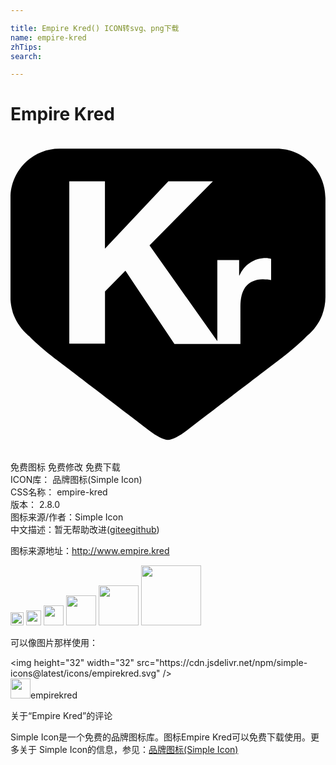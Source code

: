 ```yaml
---

title: Empire Kred() ICON转svg、png下载
name: empire-kred
zhTips: 
search: 

---
```


# Empire Kred  <small style="font-size: 60%;font-weight: 100"></small>

<div id="svg" class="svg-wrap">
<svg role="img" viewBox="0 0 24 24" xmlns="http://www.w3.org/2000/svg"><title>Empire Kred icon</title><path d="M23.996 4.685c0-2.08-1.674-3.774-3.727-3.774H3.72C1.665.91-.005 2.604-.005 4.69v7.536c0 .336.045.667.135.997.03.134.07.264.12.39.25.623.653 1.17 1.173 1.593.51.524 1.17 1.095 1.965 1.71l.105.074.435.33.52.397c1.19.912 3.205 2.453 6.165 4.71.483.366 1.038.676 1.383.676.343 0 .902-.31 1.383-.676 2.96-2.257 4.972-3.798 6.164-4.71l.972-.74h-.002l.11-.085c.798-.612 1.463-1.19 1.968-1.71.514-.418.908-.96 1.15-1.576.166-.44.252-.906.254-1.376v-7.15h-.003l.003-.003v-.39zm-4.14 6.242c-.093-.017-.188-.032-.283-.045-.105 0-.226-.015-.33-.015-.278-.006-.556.05-.81.164-.214.1-.4.248-.54.436-.135.196-.23.415-.286.646-.06.254-.09.524-.09.81v2.88H12.49L8.756 10.22 7.2 11.795v3.975H4.48V3.4h2.716V8.53l4.83-5.127h3.396l-4.83 4.885 5.166 7.293V9.402h1.662v1.182h.023c.084-.195.195-.38.33-.547.144-.168.3-.312.483-.43.18-.106.375-.21.58-.27.205-.06.42-.09.64-.09.114 0 .24.03.38.06v1.62z"/></svg>
</div>
<detail full-name='empire-kred'></detail>

<div class="detail-page">
<p>
<span><span class="badge-success badge">免费图标</span> <span class="badge-success badge">免费修改</span>  <span class="badge-success badge">免费下载</span> </span>
<br/>
<span>
ICON库：
<span class="badge-secondary badge">品牌图标(Simple Icon)</span> 
</span>
<br/>
<span>
CSS名称：
<span class="badge-secondary badge">empire-kred</span> 
</span>

<br/>
<span>
版本：
<span class="badge-secondary badge">2.8.0</span> 
</span>
<br/>
<span>图标来源/作者：<span class="badge-light badge">Simple Icon</span></span> 
<br/>
<span class="zh-detail">中文描述：暂无<span class="help-link"><span>帮助改进</span>(<a href="https://gitee.com/liuwave/icon-helper/edit/master/json/brands/empire-kred.json" target="_blank" rel="noopener noreferrer">gitee</a><a href="https://github.com/liuwave/icon-helper/edit/master/json/brands/empire-kred.json" target="_blank" rel="noopener noreferrer">github</a></span>)</span><br/>
</p>
</div><div class="description description alert alert-light"><p>图标来源地址：<a href="http://www.empire.kred" target="_blank" rel="noopener noreferrer">http://www.empire.kred</a></p></div>
<div class="alert alert-dark">
<img height="21" width="21" src="https://cdn.jsdelivr.net/npm/simple-icons@latest/icons/empirekred.svg" />
<img height="24" width="24" src="https://cdn.jsdelivr.net/npm/simple-icons@latest/icons/empirekred.svg" />
<img height="32" width="32" src="https://cdn.jsdelivr.net/npm/simple-icons@latest/icons/empirekred.svg" />
<img height="48" width="48" src="https://cdn.jsdelivr.net/npm/simple-icons@latest/icons/empirekred.svg" />
<img height="64" width="64" src="https://cdn.jsdelivr.net/npm/simple-icons@latest/icons/empirekred.svg" />
<img height="96" width="96" src="https://cdn.jsdelivr.net/npm/simple-icons@latest/icons/empirekred.svg" />

</div>
<div>
  <p>可以像图片那样使用：    
  </p>
  <div class="alert alert-primary" style="font-size: 14px">
    &lt;img height="32" width="32" src="https://cdn.jsdelivr.net/npm/simple-icons@latest/icons/empirekred.svg" /&gt;
    <copy-btn content='<img height="32" width="32" src="https://cdn.jsdelivr.net/npm/simple-icons@latest/icons/empirekred.svg" />'></copy-btn>
  </div>
  <div class="alert alert-secondary">
    <img height="32" width="32" src="https://cdn.jsdelivr.net/npm/simple-icons@latest/icons/empirekred.svg" />empirekred
    <copy-btn content="empirekred" btn-title="复制图标名称"></copy-btn>
  </div>
</div>

<Vssue title="关于“Empire Kred”的评论" >关于“Empire Kred”的评论</Vssue>


<div><p>Simple Icon是一个免费的品牌图标库。图标Empire Kred可以免费下载使用。更多关于  Simple Icon的信息，参见：<a target="_blank" href="https://iconhelper.cn/brands.html">品牌图标(Simple Icon)</a>
</p></div>
